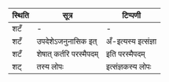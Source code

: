 | स्थिति | सूत्र | टिप्पणी |
| ----- | ------- | ------ |
| शटँ | - | - |
| शटँ | उपदेशेऽजनुनासिक इत् | अँ-इत्यस्य इत्संज्ञा |
| शटँ | शेषात् कर्तरि परस्मैपदम् | इति परस्मैपदम् |
| शट् | तस्य लोपः | इत्संज्ञकस्य लोपः |

